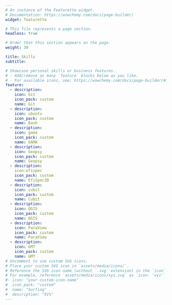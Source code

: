 ```yaml
---
# An instance of the Featurette widget.
# Documentation: https://wowchemy.com/docs/page-builder/
widget: featurette

# This file represents a page section.
headless: true

# Order that this section appears on the page.
weight: 30

title: Skills
subtitle:

# Showcase personal skills or business features.
# - Add/remove as many `feature` blocks below as you like.
# - For available icons, see: https://wowchemy.com/docs/page-builder/#icons
feature:
  - description: 
    icon: Git
    icon_pack: custom
    name: Git
  - description: 
    icon: ubuntu
    icon_pack: custom
    name: Bash
  - description: 
    icon: gama
    icon_pack: custom
    name: GAMA
  - description:
    icon: Geopsy
    icon_pack: custom
    name: Geopsy
  - description: 
    icon:efispec
    icon_pack: custom
    name: EfiSpec3D
  - description: 
    icon: cubit
    icon_pack: custom
    name: Cubit
  - description:
    icon: QGIS 
    icon_pack: custom
    name: QGIS
  - description:
    icon: ParaView
    icon_pack: custom
    name: ParaView
  - description:
    icon: GMT
    icon_pack: custom
    name: GMT
# Uncomment to use custom SVG icons.
# Place your custom SVG icon in `assets/media/icons/`.
# Reference the SVG icon name (without `.svg` extension) in the `icon` field.
# For example, reference `assets/media/icons/xyz.svg` as `icon: 'xyz'`
#- icon: "your-custom-icon-name"
#  icon_pack: "custom"
#  name: "Surfing"
#  description: "91%"
---
```


